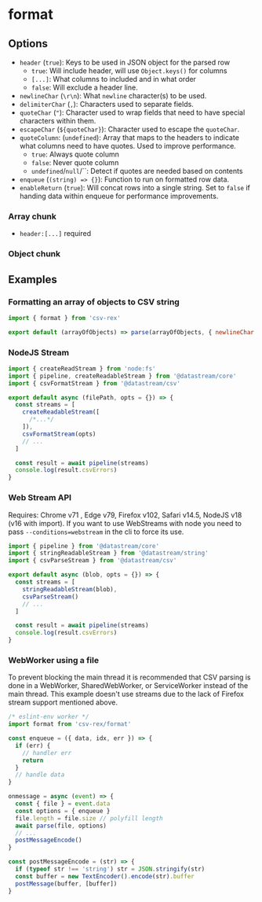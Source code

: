 # format

## Options

- `header` (`true`): Keys to be used in JSON object for the parsed row
  - `true`: Will include header, will use `Object.keys()` for columns
  - `[...]`: What columns to included and in what order
  - `false`: Will exclude a header line.
- `newlineChar` (`\r\n`): What `newline` character(s) to be used.
- `delimiterChar` (`,`): Characters used to separate fields.
- `quoteChar` (`"`): Character used to wrap fields that need to have special characters within them.
- `escapeChar` (`${quoteChar}`): Character used to escape the `quoteChar`.
- `quoteColumn`: (`undefined`): Array that maps to the headers to indicate what columns need to have quotes. Used to improve performance.
  - `true`: Always quote column
  - `false`: Never quote column
  - `undefined`/`null`/``: Detect if quotes are needed based on contents
- `enqueue` (`(string) => {}`): Function to run on formatted row data.
- `enableReturn` (`true`): Will concat rows into a single string. Set to `false` if handing data within enqueue for performance improvements.

### Array chunk
- `header:[...]` required

### Object chunk



## Examples

### Formatting an array of objects to CSV string

```javascript
import { format } from 'csv-rex'

export default (arrayOfObjects) => parse(arrayOfObjects, { newlineChar: '\n' })
```

### NodeJS Stream

```javascript
import { createReadStream } from 'node:fs'
import { pipeline, createReadableStream } from '@datastream/core'
import { csvFormatStream } from '@datastream/csv'

export default async (filePath, opts = {}) => {
  const streams = [
    createReadableStream([
      /*...*/
    ]),
    csvFormatStream(opts)
    // ...
  ]

  const result = await pipeline(streams)
  console.log(result.csvErrors)
}
```

### Web Stream API

Requires: Chrome v71 , Edge v79, Firefox v102, Safari v14.5, NodeJS v18 (v16 with import). If you want to use WebStreams with node you need to pass `--conditions=webstream` in the cli to force its use.

```javascript
import { pipeline } from '@datastream/core'
import { stringReadableStream } from '@datastream/string'
import { csvParseStream } from '@datastream/csv'

export default async (blob, opts = {}) => {
  const streams = [
    stringReadableStream(blob),
    csvParseStream()
    // ...
  ]

  const result = await pipeline(streams)
  console.log(result.csvErrors)
}
```

### WebWorker using a file

To prevent blocking the main thread it is recommended that CSV parsing is done in a WebWorker, SharedWebWorker, or ServiceWorker instead of the main thread. This example doesn't use streams due to the lack of Firefox stream support mentioned above.

```javascript
/* eslint-env worker */
import format from 'csv-rex/format'

const enqueue = ({ data, idx, err }) => {
  if (err) {
    // handler err
    return
  }
  // handle data
}

onmessage = async (event) => {
  const { file } = event.data
  const options = { enqueue }
  file.length = file.size // polyfill length
  await parse(file, options)
  // ...
  postMessageEncode()
}

const postMessageEncode = (str) => {
  if (typeof str !== 'string') str = JSON.stringify(str)
  const buffer = new TextEncoder().encode(str).buffer
  postMessage(buffer, [buffer])
}
```
